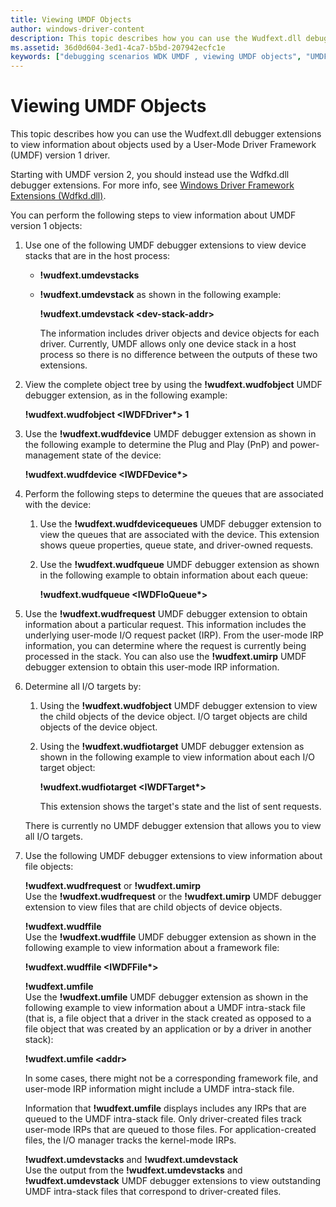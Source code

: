 ```yaml
---
title: Viewing UMDF Objects
author: windows-driver-content
description: This topic describes how you can use the Wudfext.dll debugger extensions to view information about objects used by a User-Mode Driver Framework (UMDF) version 1 driver.
ms.assetid: 36d0d604-3ed1-4ca7-b5bd-207942ecfc1e
keywords: ["debugging scenarios WDK UMDF , viewing UMDF objects", "UMDF WDK , debugging scenarios, viewing UMDF objects", "UMDF WDK , viewing UMDF objects"]
---
```


# Viewing UMDF Objects


This topic describes how you can use the Wudfext.dll debugger extensions to view information about objects used by a User-Mode Driver Framework (UMDF) version 1 driver.

Starting with UMDF version 2, you should instead use the Wdfkd.dll debugger extensions. For more info, see [Windows Driver Framework Extensions (Wdfkd.dll)](https://msdn.microsoft.com/library/windows/hardware/ff551876).

You can perform the following steps to view information about UMDF version 1 objects:

1.  Use one of the following UMDF debugger extensions to view device stacks that are in the host process:
    -   **!wudfext.umdevstacks**
    -   **!wudfext.umdevstack** as shown in the following example:

        **!wudfext.umdevstack &lt;dev-stack-addr&gt;**

        The information includes driver objects and device objects for each driver. Currently, UMDF allows only one device stack in a host process so there is no difference between the outputs of these two extensions.

2.  View the complete object tree by using the **!wudfext.wudfobject** UMDF debugger extension, as in the following example:

    **!wudfext.wudfobject &lt;IWDFDriver\*&gt; 1**

3.  Use the **!wudfext.wudfdevice** UMDF debugger extension as shown in the following example to determine the Plug and Play (PnP) and power-management state of the device:

    **!wudfext.wudfdevice &lt;IWDFDevice\*&gt;**

4.  Perform the following steps to determine the queues that are associated with the device:
    1.  Use the **!wudfext.wudfdevicequeues** UMDF debugger extension to view the queues that are associated with the device. This extension shows queue properties, queue state, and driver-owned requests.
    2.  Use the **!wudfext.wudfqueue** UMDF debugger extension as shown in the following example to obtain information about each queue:

        **!wudfext.wudfqueue &lt;IWDFIoQueue\*&gt;**

5.  Use the **!wudfext.wudfrequest** UMDF debugger extension to obtain information about a particular request. This information includes the underlying user-mode I/O request packet (IRP). From the user-mode IRP information, you can determine where the request is currently being processed in the stack. You can also use the **!wudfext.umirp** UMDF debugger extension to obtain this user-mode IRP information.

6.  Determine all I/O targets by:

    1.  Using the **!wudfext.wudfobject** UMDF debugger extension to view the child objects of the device object. I/O target objects are child objects of the device object.
    2.  Using the **!wudfext.wudfiotarget** UMDF debugger extension as shown in the following example to view information about each I/O target object:

        **!wudfext.wudfiotarget &lt;IWDFTarget\*&gt;**

        This extension shows the target's state and the list of sent requests.

    There is currently no UMDF debugger extension that allows you to view all I/O targets.

7.  Use the following UMDF debugger extensions to view information about file objects:

    <a href="" id="-wudfext-wudfrequest-or--wudfext-umirp"></a>**!wudfext.wudfrequest** or **!wudfext.umirp**  
    Use the **!wudfext.wudfrequest** or the **!wudfext.umirp** UMDF debugger extension to view files that are child objects of device objects.

    <a href="" id="-wudfext-wudffile"></a>**!wudfext.wudffile**  
    Use the **!wudfext.wudffile** UMDF debugger extension as shown in the following example to view information about a framework file:

    **!wudfext.wudffile &lt;IWDFFile\*&gt;**

    <a href="" id="-wudfext-umfile"></a>**!wudfext.umfile**  
    Use the **!wudfext.umfile** UMDF debugger extension as shown in the following example to view information about a UMDF intra-stack file (that is, a file object that a driver in the stack created as opposed to a file object that was created by an application or by a driver in another stack):

    **!wudfext.umfile &lt;addr&gt;**

    In some cases, there might not be a corresponding framework file, and user-mode IRP information might include a UMDF intra-stack file.

    Information that **!wudfext.umfile** displays includes any IRPs that are queued to the UMDF intra-stack file. Only driver-created files track user-mode IRPs that are queued to those files. For application-created files, the I/O manager tracks the kernel-mode IRPs.

    <a href="" id="-wudfext-umdevstacks-and--wudfext-umdevstack"></a>**!wudfext.umdevstacks** and **!wudfext.umdevstack**  
    Use the output from the **!wudfext.umdevstacks** and **!wudfext.umdevstack** UMDF debugger extensions to view outstanding UMDF intra-stack files that correspond to driver-created files.

 

 





